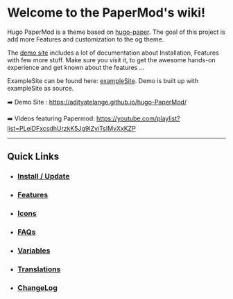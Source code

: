 # Welcome to the PaperMod's wiki!

Hugo PaperMod is a theme based on [hugo-paper](https://github.com/nanxiaobei/hugo-paper).
The goal of this project is add more Features and customization to the og theme.

The [demo site](https://adityatelange.github.io/hugo-PaperMod/) includes a lot of documentation about Installation, Features with few more stuff. Make sure you visit it, to get the awesome hands-on experience and get known about the features ...

ExampleSite can be found here: [exampleSite](https://github.com/adityatelange/hugo-PaperMod/tree/exampleSite). Demo is built up with exampleSite as source.

➡️ Demo Site : https://adityatelange.github.io/hugo-PaperMod/

➡️ Videos featuring Papermod: https://youtube.com/playlist?list=PLeiDFxcsdhUrzkK5Jg9IZyiTsIMvXxKZP

---

## Quick Links

- ### [Install / Update](https://github.com/adityatelange/hugo-PaperMod/wiki/Installation)

- ### [Features](https://github.com/adityatelange/hugo-PaperMod/wiki/Features)

- ### [Icons](https://github.com/adityatelange/hugo-PaperMod/wiki/Icons)

- ### [FAQs](https://github.com/adityatelange/hugo-PaperMod/wiki/FAQs)

- ### [Variables](https://github.com/adityatelange/hugo-PaperMod/wiki/Variables)

- ### [Translations](https://github.com/adityatelange/hugo-PaperMod/wiki/Translations)

- ### [ChangeLog](https://github.com/adityatelange/hugo-PaperMod/wiki/ChangeLog)
